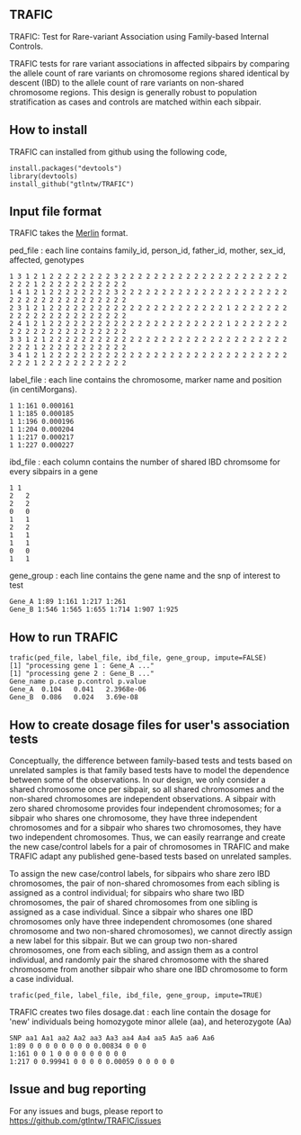 ## TRAFIC
TRAFIC: Test for Rare-variant Association using Family-based Internal Controls.

TRAFIC tests for rare variant associations in affected sibpairs by comparing the allele count of rare variants on chromosome regions shared identical by descent (IBD) to the allele count of rare variants on non-shared chromosome regions. This design is generally robust to population stratification as cases and controls are matched within each sibpair. 

## How to install
TRAFIC can installed from github using the following code,
```
install.packages("devtools")
library(devtools)
install_github("gtlntw/TRAFIC")
```

## Input file format
TRAFIC takes the [Merlin](http://csg.sph.umich.edu/abecasis/Merlin/tour/input_files.html) format.

ped_file : each line contains family_id, person_id, father_id, mother, sex_id, affected, genotypes
```
1 3 1 2 1 2 2 2 2 2 2 2 2 3 2 2 2 2 2 2 2 2 2 2 2 2 2 2 2 2 2 2 2 2 2 2 2 2 1 2 2 2 2 2 2 2 2 2 2 2 
1 4 1 2 1 2 2 2 2 2 2 2 2 3 2 2 2 2 2 2 2 2 2 2 2 2 2 2 2 2 2 2 2 2 2 2 2 2 2 2 2 2 2 2 2 2 2 2 2 2 
2 3 1 2 1 2 2 2 2 2 2 2 2 2 2 2 2 2 2 2 2 2 2 2 2 2 2 1 2 2 2 2 2 2 2 2 2 2 2 2 2 2 2 2 2 2 2 2 2 2 
2 4 1 2 1 2 2 2 2 2 2 2 2 2 2 2 2 2 2 2 2 2 2 2 2 2 2 1 2 2 2 2 2 2 2 2 2 2 2 2 2 2 2 2 2 2 2 2 2 2 
3 3 1 2 1 2 2 2 2 2 2 2 2 2 2 2 2 2 2 2 2 2 2 2 2 2 2 2 2 2 2 2 2 2 2 2 2 2 1 2 2 2 2 2 2 2 2 2 2 2 
3 4 1 2 1 2 2 2 2 2 2 2 2 2 2 2 2 2 2 2 2 2 2 2 2 2 2 2 2 2 2 2 2 2 2 2 2 2 1 2 2 2 2 2 2 2 2 2 2 2 
```
label_file : each line contains the chromosome, marker name and position (in centiMorgans).
```
1 1:161 0.000161
1 1:185 0.000185
1 1:196 0.000196
1 1:204 0.000204
1 1:217 0.000217
1 1:227 0.000227
```
ibd_file : each column contains the number of shared IBD chromsome for every sibpairs in a gene
```
1 1
2	2
2	2
0	0
1	1
2	2
1	1
1	1
0	0
1	1
```
gene_group : each line contains the gene name and the snp of interest to test
```
Gene_A 1:89 1:161 1:217 1:261
Gene_B 1:546 1:565 1:655 1:714 1:907 1:925
```

## How to run TRAFIC
```
trafic(ped_file, label_file, ibd_file, gene_group, impute=FALSE)
[1] "processing gene 1 : Gene_A ..."
[1] "processing gene 2 : Gene_B ..."
Gene_name p.case p.control p.value 
Gene_A  0.104	0.041	2.3968e-06 
Gene_B	0.086	0.024	3.69e-08 
```
## How to create dosage files for user's association tests
Conceptually, the difference between family-based tests and tests based on unrelated samples is that family based tests have to model the dependence between some of the observations. In our design, we only consider a shared chromosome once per sibpair, so all shared chromosomes and the non-shared chromosomes are independent observations. A sibpair with zero shared chromosome provides four independent chromosomes; for a sibpair who shares one chromosome, they have three independent chromosomes and for a sibpair who shares two chromosomes, they have two independent chromosomes. Thus, we can easily rearrange and create the new case/control labels for a pair of chromosomes in TRAFIC and make TRAFIC adapt any published gene-based tests based on unrelated samples.

To assign the new case/control labels, for sibpairs who share zero IBD chromosomes, the pair of non-shared chromosomes from each sibling is assigned as a control individual; for sibpairs who share two IBD chromosomes, the pair of shared chromosomes from one sibling is assigned as a case individual. Since a sibpair who shares one IBD chromosomes only have three independent chromosomes (one shared chromosome and two non-shared chromosomes), we cannot directly assign a new label for this sibpair. But we can group two non-shared chromosomes, one from each sibling, and assign them as a control individual, and randomly pair the shared chromosome with the shared chromosome from another sibpair who share one IBD chromosome to form a case individual.

```
trafic(ped_file, label_file, ibd_file, gene_group, impute=TRUE)
```
TRAFIC creates two files
dosage.dat : each line contain the dosage for 'new' individuals being homozygote minor allele (aa), and heterozygote (Aa)
```
SNP aa1 Aa1 aa2 Aa2 aa3 Aa3 aa4 Aa4 aa5 Aa5 aa6 Aa6 
1:89 0 0 0 0 0 0 0 0 0.00834 0 0 0
1:161 0 0 1 0 0 0 0 0 0 0 0 0
1:217 0 0.99941 0 0 0 0 0.00059 0 0 0 0 0 
```
## Issue and bug reporting
For any issues and bugs, please report to https://github.com/gtlntw/TRAFIC/issues
